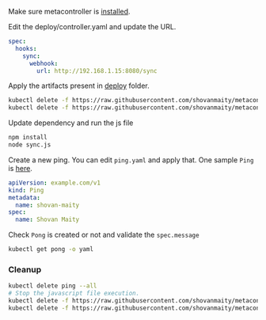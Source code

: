 Make sure metacontroller is [installed](https://github.com/shovanmaity/metacontroller-by-example/tree/master/metacontroller).

Edit the deploy/controller.yaml and update the URL.
```yaml
spec:
  hooks:
    sync:
      webhook:
        url: http://192.168.1.15:8080/sync
```
Apply the artifacts present in [deploy](https://github.com/shovanmaity/metacontroller-by-example/tree/master/basic/deploy) folder.
```bash
kubectl delete -f https://raw.githubusercontent.com/shovanmaity/metacontroller-by-example/master/basic/deploy/controller.yaml
kubectl delete -f https://raw.githubusercontent.com/shovanmaity/metacontroller-by-example/master/basic/deploy/crd.yaml
```
Update dependency and run the js file
```bash
npm install
node sync.js
```
Create a new ping. You can edit `ping.yaml` and apply that. One sample `Ping` is [here](https://github.com/shovanmaity/metacontroller-by-example/blob/master/basic/deploy/ping.yaml).
```yaml
apiVersion: example.com/v1
kind: Ping
metadata:
  name: shovan-maity
spec:
  name: Shovan Maity
```
Check `Pong` is created or not and validate the `spec.message`
```bash
kubectl get pong -o yaml
``` 
### Cleanup
```bash
kubectl delete ping --all
# Stop the javascript file execution.
kubectl delete -f https://raw.githubusercontent.com/shovanmaity/metacontroller-by-example/master/basic/deploy/controller.yaml
kubectl delete -f https://raw.githubusercontent.com/shovanmaity/metacontroller-by-example/master/basic/deploy/crd.yaml
```
